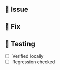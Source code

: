 ## 🐞 Issue
<!-- Describe the bug -->

## 🔧 Fix
<!-- Explain your fix -->

## 🧪 Testing
- [ ] Verified locally
- [ ] Regression checked
